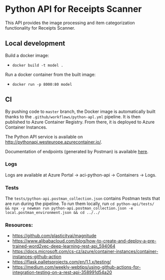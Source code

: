 # Python API for Receipts Scanner

This API provides the image processing and item categorization functionality for Receipts Scanner.

## Local development

Build a docker image:

- `docker build -t model .`

Run a docker container from the built image:

- `docker run -p 8000:80 model`

## CI

By pushing code to `master` branch, the Docker image is automatically built thanks to the
`.github/workflows/python-apl.yml` pipeline. It is then published to Azure Container Registry. From there, it is
deployed to Azure Container Instances.

The Python API service is available on http://pythonapi.westeurope.azurecontainer.io/.

Documentation of endpoints (generated by Postman) is
available [here](https://documenter.getpostman.com/view/9355808/TzJsfdUK).

### Logs

Logs are available at Azure Portal -> aci-python-api -> Containers -> Logs.

### Tests

The `tests/python-api.postman_collection.json` contains Postman tests that are run during the pipeline. To run them
locally,
run `cd python-api/tests/ && npx -y newman run python-api.postman_collection.json -e local.postman_environment.json && cd ../../`

### Resources:

- https://github.com/plasticityai/magnitude
- https://www.alibabacloud.com/blog/how-to-create-and-deploy-a-pre-trained-word2vec-deep-learning-rest-api_594064
- https://docs.microsoft.com/cs-cz/azure/container-instances/container-instances-github-action
- https://flask.palletsprojects.com/en/1.1.x/testing/
- https://medium.com/weekly-webtips/using-github-actions-for-integration-testing-on-a-rest-api-358991d54a20
